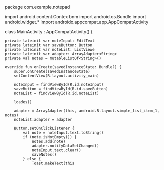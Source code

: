 package com.example.notepad

import android.content.Contex bnm
import android.os.Bundle
import android.widget.*
import androidx.appcompat.app.AppCompatActivity

class MainActivity : AppCompatActivity() {

    private lateinit var noteInput: EditText
    private lateinit var saveButton: Button
    private lateinit var noteList: ListViewe
    private lateinit var adapter: ArrayAdapter<String>
    private val notes = mutableListOf<String>()

    override fun onCreate(savedInstanceState: Bundle?) {
        super.onCreate(savedInstanceState)
        setContentView(R.layout.activity_main)

        noteInput = findViewById(R.id.noteInput)
        saveButton = findViewById(R.id.saveButton)
        noteList = findViewById(R.id.noteList)

        loades()

        adapter = ArrayAdapter(this, android.R.layout.simple_list_item_1, notes)
        noteList.adapter = adapter

        Button.setOnClickListener {
            val note = noteInput.text.toString()
            if (note.isNotEmpty()) {
                notes.add(note)
                adapter.notifyDataSetChanged()
                noteInput.text.clear()
                saveNotes()
            } else {
                Toast.makeText(this
